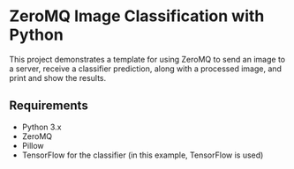# ZeroMQ Image Classification with Python

This project demonstrates a template for using ZeroMQ to send an image to a server, receive a classifier prediction, along with a processed image, and print and show the results.

## Requirements

- Python 3.x
- ZeroMQ
- Pillow 
- TensorFlow for the classifier (in this example, TensorFlow is used)
